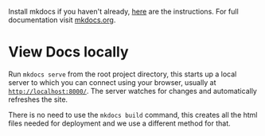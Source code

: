 
Install mkdocs if you haven't already, [here](https://www.mkdocs.org/getting-started/#installation) are the instructions. For full documentation visit [mkdocs.org](https://www.mkdocs.org).

# View Docs locally

Run `mkdocs serve` from the root project directory, this starts up a local server to which you can connect using your browser, usually at [`http://localhost:8000/`](http://localhost:8000/). The server watches for changes and automatically refreshes the site.

There is no need to use the `mkdocs build` command, this creates all the html files needed for deployment and we use a different method for that.
